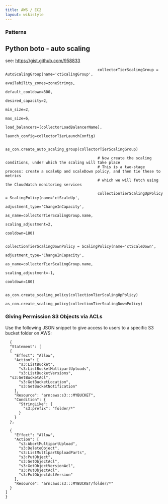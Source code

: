 ```yaml
---
title: AWS / EC2
layout: wikistyle
---
```


### Patterns

Python boto - auto scaling
--------------------


see: https://gist.github.com/958833


                                             collectorTierScalingGroup = AutoScalingGroup(name='ctScalingGroup',
                                                                                          availability_zones=zoneStrings,
                                                                                          default_cooldown=300,
                                                                                          desired_capacity=2,
                                                                                          min_size=2,
                                                                                          max_size=6,
                                                                                          load_balancers=[collectorLoadBalancerName],
                                                                                          launch_config=collectorTierLaunchConfig)
                                             
                                             as_con.create_auto_scaling_group(collectorTierScalingGroup)
                                             
                                             # Now create the scaling conditions, under which the scaling will take place
                                             # This is a two-stage process: create a scaleUp and scaleDown policy, and then tie these to metrics
                                             # which we will fetch using the CloudWatch monitoring services
                                             
                                             collectionTierScalingUpPolicy = ScalingPolicy(name='ctScaleUp',
                                                                                           adjustment_type='ChangeInCapacity',
                                                                                           as_name=collectorTierScalingGroup.name,
                                                                                           scaling_adjustment=2,
                                                                                           cooldown=180)
                                             
                                             collectionTierScalingDownPolicy = ScalingPolicy(name='ctScaleDown',
                                                                                           adjustment_type='ChangeInCapacity',
                                                                                           as_name=collectorTierScalingGroup.name,
                                                                                           scaling_adjustment=-1,
                                                                                           cooldown=180)
                                             
                                             as_con.create_scaling_policy(collectionTierScalingUpPolicy)
                                             as_con.create_scaling_policy(collectionTierScalingDownPolicy)





### Giving Permission S3 Objects via ACLs

Use the following JSON snippet to give access to users to a specific S3 bucket folder on AWS:


      {
      "Statement": [
      {
        "Effect": "Allow",
        "Action": [
          "s3:ListBucket",
          "s3:ListBucketMultipartUploads",
          "s3:ListBucketVersions",
      "s3:GetBucketAcl",
          "s3:GetBucketLocation",
          "s3:GetBucketNotification"
        ],
        "Resource": "arn:aws:s3:::MYBUCKET",
        "Condition": {
          "StringLike": {
            "s3:prefix": "folder/*"
          }
        }
      }, 
    
      {
        "Effect": "Allow",
        "Action": [
          "s3:AbortMultipartUpload",
          "s3:DeleteObject",
          "s3:ListMultipartUploadParts",
          "s3:PutObject",
          "s3:GetObjectAcl",
          "s3:GetObjectVersionAcl",
          "s3:PutObjectAcl",
          "s3:PutObjectAclVersion"
        ],
        "Resource": "arn:aws:s3:::MYBUCKET/folder/*"
      }
    ]
    }

